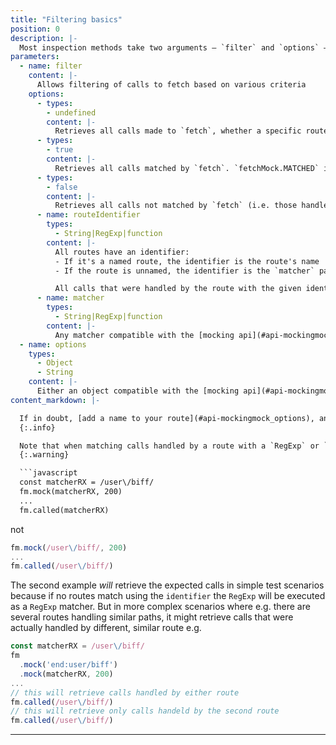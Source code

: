 ```yaml
---
title: "Filtering basics"
position: 0
description: |-
  Most inspection methods take two arguments — `filter` and `options` — which allow groups of fetch calls to be extracted and inspected.
parameters:
  - name: filter
    content: |-
      Allows filtering of calls to fetch based on various criteria
    options:
      - types:
        - undefined
        content: |-
          Retrieves all calls made to `fetch`, whether a specific route matched them or not
      - types:
        - true
        content: |-
          Retrieves all calls matched by `fetch`. `fetchMock.MATCHED` is an alias for `true` and may be used to make tests more readable
      - types:
        - false
        content: |-
          Retrieves all calls not matched by `fetch` (i.e. those handled by `catch()` or `spy()`. `fetchMock.UNMATCHED` is an alias for `false` and may be used to make tests more readable
      - name: routeIdentifier
        types:
          - String|RegExp|function
        content: |-
          All routes have an identifier:
          - If it's a named route, the identifier is the route's name
          - If the route is unnamed, the identifier is the `matcher` passed in to `.mock()`

          All calls that were handled by the route with the given identifier will be retrieved
      - name: matcher
        types:
          - String|RegExp|function
        content: |-
          Any matcher compatible with the [mocking api](#api-mockingmock_matcher) can be passed in to filter the calls arbitrarily
  - name: options
    types:
      - Object
      - String
    content: |-
      Either an object compatible with the [mocking api](#api-mockingmock_options) or a string specifying a http `method` to filter by. This will be used to filter the list of calls further
content_markdown: |-

  If in doubt, [add a name to your route](#api-mockingmock_options), and pass in that name to retrieve exactly the calls you want.
  {:.info}

  Note that when matching calls handled by a route with a `RegExp` or `function` matcher, use the exact `RegExp`|`function` you used in your mock, e.g.
  {:.warning}

  ```javascript
  const matcherRX = /user\/biff/
  fm.mock(matcherRX, 200)
  ...
  fm.called(matcherRX)
  ```

  not

  ```javascript
  fm.mock(/user\/biff/, 200)
  ...
  fm.called(/user\/biff/)
  ```

  The second example _will_ retrieve the expected calls in simple test scenarios because if no routes match using the `identifier` the `RegExp` will be executed as a `RegExp` matcher. But in more complex scenarios where e.g. there are several routes handling similar paths, it might retrieve calls that were actually handled by different, similar route e.g.

  ```javascript
  const matcherRX = /user\/biff/
  fm
    .mock('end:user/biff')
    .mock(matcherRX, 200)
  ...
  // this will retrieve calls handled by either route
  fm.called(/user\/biff/)
  // this will retrieve only calls handeld by the second route
  fm.called(/user\/biff/)
  ```
---
```

